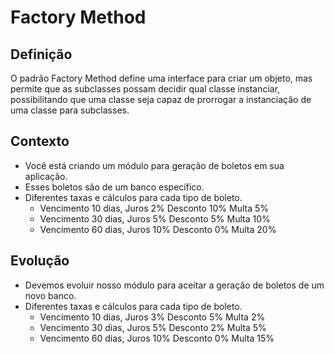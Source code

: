 # Factory Method

## Definição
O padrão Factory Method define uma interface para criar um objeto, mas permite que as subclasses possam decidir qual classe instanciar, possibilitando que uma classe seja capaz de prorrogar a instanciação de uma classe para subclasses.

## Contexto

- Você está criando um módulo para geração de boletos em sua aplicação.
- Esses boletos são de um banco específico.
- Diferentes taxas e cálculos para cada tipo de boleto.
  - Vencimento 10 dias, Juros 2% Desconto 10% Multa 5%
  - Vencimento 30 dias, Juros 5% Desconto 5% Multa 10%
  - Vencimento 60 dias, Juros 10% Desconto 0% Multa 20%

## Evolução

- Devemos evoluir nosso módulo para aceitar a geração de boletos de um novo banco.
- Diferentes taxas e cálculos para cada tipo de boleto.
  - Vencimento 10 dias, Juros 3% Desconto 5% Multa 2%
  - Vencimento 30 dias, Juros 5% Desconto 2% Multa 5%
  - Vencimento 60 dias, Juros 10% Desconto 0% Multa 15%

